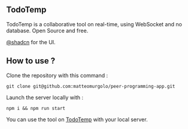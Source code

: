 ## TodoTemp

TodoTemp is a collaborative tool on real-time, using WebSocket and no database. Open Source and free.

[@shadcn](https://x.com/shadcn) for the UI.

## How to use ?

Clone the repository with this command :

```
git clone git@github.com:matteomurgolo/peer-programming-app.git
```

Launch the server locally with :

```
npm i && npm run start
```

You can use the tool on [TodoTemp](https://todotemp.vercel.app/) with your local server.